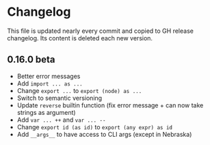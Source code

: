 # Changelog
This file is updated nearly every commit and copied to GH release changelog. Its content is deleted each new version.

## 0.16.0 beta
* Better error messages
* Add `import ... as ...`
* Change `export ...` to `export (node) as ...`
* Switch to semantic versioning
* Update `reverse` builtin function (fix error message + can now take strings as argument)
* Add `var ... ++` and `var ... --`
* Change `export id (as id)` to `export (any expr) as id`
* Add `__args__` to have access to CLI args (except in Nebraska)
